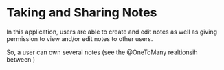 # Taking and Sharing Notes

In this application, users are able to create and edit notes as well as giving permission to view and/or edit notes to other users. 

So, a user can own several notes (see the @OneToMany realtionsih between )